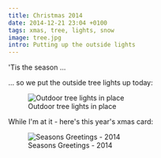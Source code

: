 ```yaml
---
title: Christmas 2014
date: 2014-12-21 23:04 +0100
tags: xmas, tree, lights, snow
image: tree.jpg
intro: Putting up the outside lights
---
```


'Tis the season ...

... so we put the outside tree lights up today:

<figure class="figure w-100 text-center">
  <img class="figure-img img-fluid rounded" src="/images/posts/2014/12/tree.jpg" title="Outdoor tree lights in place" alt="Outdoor tree lights in place"/>
  <figcaption class="figure-caption">Outdoor tree lights in place</figcaption>
</figure>

While I'm at it - here's this year's xmas card:

<figure class="figure w-100 text-center">
  <img class="figure-img img-fluid rounded" src="/images/posts/2014/12/card.png" title="Seasons Greetings - 2014" alt="Seasons Greetings - 2014"/>
  <figcaption class="figure-caption">Seasons Greetings - 2014</figcaption>
</figure>
